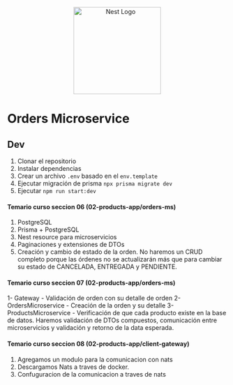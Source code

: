 <p align="center">
  <a href="http://nestjs.com/" target="blank"><img src="https://nestjs.com/img/logo-small.svg" width="200" alt="Nest Logo" /></a>
</p>

[circleci-image]: https://img.shields.io/circleci/build/github/nestjs/nest/master?token=abc123def456
[circleci-url]: https://circleci.com/gh/nestjs/nest

# Orders Microservice

## Dev

1. Clonar el repositorio
2. Instalar dependencias
3. Crear un archivo `.env` basado en el `env.template`
4. Ejecutar migración de prisma `npx prisma migrate dev`
5. Ejecutar `npm run start:dev`

#### Temario curso seccion 06 (02-products-app/orders-ms)

1. PostgreSQL
2. Prisma + PostgreSQL
3. Nest resource para microservicios
4. Paginaciones y extensiones de DTOs
5. Creación y cambio de estado de la orden.
No haremos un CRUD completo porque las órdenes no se actualizarán más que para cambiar su estado de CANCELADA, ENTREGADA y PENDIENTE.

#### Temario curso seccion 07 (02-products-app/orders-ms)
1- Gateway - Validación de orden con su detalle de orden
2- OrdersMicroservice - Creación de la orden y su detalle
3- ProductsMicroservice - Verificación de que cada producto existe en la base de datos.
Haremos validación de DTOs compuestos, comunicación entre microservicios y validación y retorno de la data esperada.

#### Temario curso seccion 08 (02-products-app/client-gateway)

1. Agregamos un modulo para la comunicacion con nats
2. Descargamos Nats a traves de docker.
3. Confuguracion de la comunicacion a traves de nats